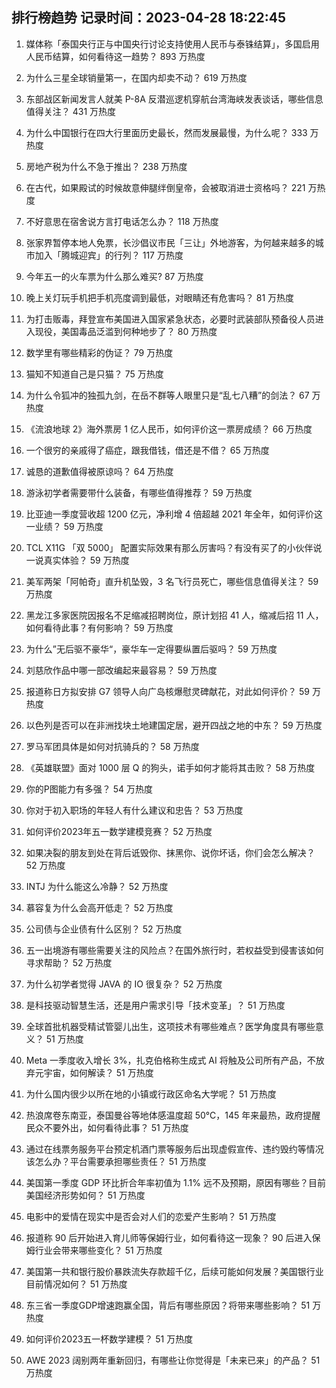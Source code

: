 
## 排行榜趋势 记录时间：2023-04-28 18:22:45
  
  1. 媒体称「泰国央行正与中国央行讨论支持使用人民币与泰铢结算」，多国启用人民币结算，如何看待这一趋势？ 893 万热度
    
  2. 为什么三星全球销量第一，在国内却卖不动？ 619 万热度
    
  3. 东部战区新闻发言人就美 P-8A 反潜巡逻机穿航台湾海峡发表谈话，哪些信息值得关注？ 431 万热度
    
  4. 为什么中国银行在四大行里面历史最长，然而发展最慢，为什么呢？ 333 万热度
    
  5. 房地产税为什么不急于推出？ 238 万热度
    
  6. 在古代，如果殿试的时候故意伸腿绊倒皇帝，会被取消进士资格吗？ 221 万热度
    
  7. 不好意思在宿舍说方言打电话怎么办？ 118 万热度
    
  8. 张家界暂停本地人免票，长沙倡议市民「三让」外地游客，为何越来越多的城市加入「腾城迎宾」的行列？ 117 万热度
    
  9. 今年五一的火车票为什么那么难买? 87 万热度
    
  10. 晚上关灯玩手机把手机亮度调到最低，对眼睛还有危害吗？ 81 万热度
    
  11. 为打击贩毒，拜登宣布美国进入国家紧急状态，必要时武装部队预备役人员进入现役，美国毒品泛滥到何种地步了？ 80 万热度
    
  12. 数学里有哪些精彩的伪证？ 79 万热度
    
  13. 猫知不知道自己是只猫？ 75 万热度
    
  14. 为什么令狐冲的独孤九剑，在岳不群等人眼里只是“乱七八糟”的剑法？ 67 万热度
    
  15. 《流浪地球 2》海外票房 1 亿人民币，如何评价这一票房成绩？ 66 万热度
    
  16. 一个很穷的亲戚得了癌症，跟我借钱，借还是不借？ 65 万热度
    
  17. 诚恳的道歉值得被原谅吗？ 64 万热度
    
  18. 游泳初学者需要带什么装备，有哪些值得推荐？ 59 万热度
    
  19. 比亚迪一季度营收超 1200 亿元，净利增 4 倍超越 2021 年全年，如何评价这一业绩？ 59 万热度
    
  20. TCL X11G 「双 5000」 配置实际效果有那么厉害吗？有没有买了的小伙伴说一说真实体验？ 59 万热度
    
  21. 美军两架「阿帕奇」直升机坠毁，3 名飞行员死亡，哪些信息值得关注？ 59 万热度
    
  22. 黑龙江多家医院因报名不足缩减招聘岗位，原计划招 41 人，缩减后招 11 人，如何看待此事？有何影响？ 59 万热度
    
  23. 为什么”无后驱不豪华“，豪华车一定得要纵置后驱吗？ 59 万热度
    
  24. 刘慈欣作品中哪一部改编起来最容易？ 59 万热度
    
  25. 报道称日方拟安排 G7 领导人向广岛核爆慰灵碑献花，对此如何评价？ 59 万热度
    
  26. 以色列是否可以在非洲找块土地建国定居，避开四战之地的中东？ 59 万热度
    
  27. 罗马军团具体是如何对抗骑兵的？ 58 万热度
    
  28. 《英雄联盟》面对 1000 层 Q 的狗头，诺手如何才能将其击败？ 58 万热度
    
  29. 你的P图能力有多强？ 54 万热度
    
  30. 你对于初入职场的年轻人有什么建议和忠告？ 53 万热度
    
  31. 如何评价2023年五一数学建模竞赛？ 52 万热度
    
  32. 如果决裂的朋友到处在背后诋毁你、抹黑你、说你坏话，你们会怎么解决？ 52 万热度
    
  33. INTJ 为什么能这么冷静？ 52 万热度
    
  34. 慕容复为什么会高开低走？ 52 万热度
    
  35. 公司债与企业债有什么区别？ 52 万热度
    
  36. 五一出境游有哪些需要关注的风险点？在国外旅行时，若权益受到侵害该如何寻求帮助？ 52 万热度
    
  37. 为什么初学者觉得 JAVA 的 IO 很复杂？ 52 万热度
    
  38. 是科技驱动智慧生活，还是用户需求引导「技术变革」？ 51 万热度
    
  39. 全球首批机器受精试管婴儿出生，这项技术有哪些难点？医学角度具有哪些意义？ 51 万热度
    
  40. Meta 一季度收入增长 3%，扎克伯格称生成式 AI 将触及公司所有产品，不放弃元宇宙，如何解读？ 51 万热度
    
  41. 为什么国内很少以所在地的小镇或行政区命名大学呢？ 51 万热度
    
  42. 热浪席卷东南亚，泰国曼谷等地体感温度超 50℃，145 年来最热，政府提醒民众不要外出，如何看待此事？ 51 万热度
    
  43. 通过在线票务服务平台预定机酒门票等服务后出现虚假宣传、违约毁约等情况该怎么办？平台需要承担哪些责任？ 51 万热度
    
  44. 美国第一季度 GDP 环比折合年率初值为 1.1% 远不及预期，原因有哪些？目前美国经济形势如何？ 51 万热度
    
  45. 电影中的爱情在现实中是否会对人们的恋爱产生影响？ 51 万热度
    
  46. 报道称 90 后开始进入育儿师等保姆行业，如何看待这一现象？ 90 后进入保姆行业会带来哪些变化？ 51 万热度
    
  47. 美国第一共和银行股价暴跌流失存款超千亿，后续可能如何发展？美国银行业目前情况如何？ 51 万热度
    
  48. 东三省一季度GDP增速跑赢全国，背后有哪些原因？将带来哪些影响？ 51 万热度
    
  49. 如何评价2023五一杯数学建模？ 51 万热度
    
  50. AWE 2023 阔别两年重新回归，有哪些让你觉得是「未来已来」的产品？ 51 万热度
    